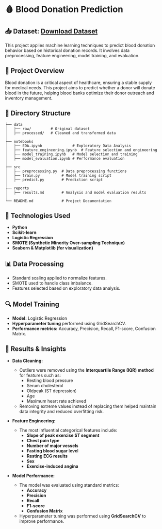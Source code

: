 # 🩸 Blood Donation Prediction
## 📥 Dataset: [Download Dataset](https://d3ilbtxij3aepc.cloudfront.net/projects/CDS-Capstone-Projects/PRCP-1011-BloodDonaPred.zip)

This project applies machine learning techniques to predict blood donation behavior based on historical donation records. It involves data preprocessing, feature engineering, model training, and evaluation.

## 📌 Project Overview

Blood donation is a critical aspect of healthcare, ensuring a stable supply for medical needs. This project aims to predict whether a donor will donate blood in the future, helping blood banks optimize their donor outreach and inventory management.

## 📂 Directory Structure

```
├── data
│   ├── raw/         # Original dataset
│   ├── processed/   # Cleaned and transformed data
│  
├── notebooks
│   ├── EDA.ipynb              # Exploratory Data Analysis
│   ├── feature_engineering.ipynb  # Feature selection and engineering
│   ├── model_training.ipynb   # Model selection and training
│   ├── model_evaluation.ipynb # Performance evaluation
│  
├── src
│   ├── preprocessing.py  # Data preprocessing functions
│   ├── train.py          # Model training script
│   ├── predict.py        # Prediction script
│  
├── reports
│   ├── results.md        # Analysis and model evaluation results
│  
└── README.md             # Project Documentation
```

## 🚀 Technologies Used

- **Python**
- **Scikit-learn**
- **Logistic Regression**
- **SMOTE (Synthetic Minority Over-sampling Technique)**
- **Seaborn & Matplotlib (for visualization)**

## 📊 Data Processing

- Standard scaling applied to normalize features.
- SMOTE used to handle class imbalance.
- Features selected based on exploratory data analysis.

## 🔍 Model Training

- **Model:** Logistic Regression
- **Hyperparameter tuning** performed using GridSearchCV.
- **Performance metrics:** Accuracy, Precision, Recall, F1-score, Confusion Matrix.

## 📝 Results & Insights

- **Data Cleaning:**  
  - Outliers were removed using the **Interquartile Range (IQR) method** for features such as:
    - Resting blood pressure  
    - Serum cholesterol  
    - Oldpeak (ST depression)  
    - Age  
    - Maximum heart rate achieved  
  - Removing extreme values instead of replacing them helped maintain data integrity and reduced overfitting risk.

- **Feature Engineering:**  
  - The most influential categorical features include:
    - **Slope of peak exercise ST segment**
    - **Chest pain type**
    - **Number of major vessels**
    - **Fasting blood sugar level**
    - **Resting ECG results**
    - **Sex**
    - **Exercise-induced angina**

- **Model Performance:**  
  - The model was evaluated using standard metrics:
    - **Accuracy**
    - **Precision**
    - **Recall**
    - **F1-score**
    - **Confusion Matrix**
  - Hyperparameter tuning was performed using **GridSearchCV** to improve performance.

